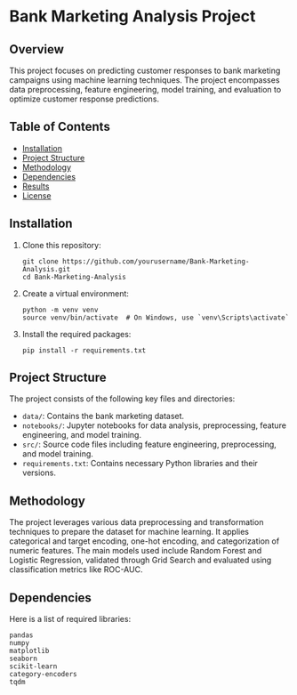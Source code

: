 # Bank Marketing Analysis Project

## Overview
This project focuses on predicting customer responses to bank marketing campaigns using machine learning techniques. The project encompasses data preprocessing, feature engineering, model training, and evaluation to optimize customer response predictions.

## Table of Contents
- [Installation](#installation)
- [Project Structure](#project-structure)
- [Methodology](#methodology)
- [Dependencies](#dependencies)
- [Results](#results)
- [License](#license)

## Installation
1. Clone this repository:
    ```
    git clone https://github.com/yourusername/Bank-Marketing-Analysis.git
    cd Bank-Marketing-Analysis
    ```

2. Create a virtual environment:
    ```
    python -m venv venv
    source venv/bin/activate  # On Windows, use `venv\Scripts\activate`
    ```

3. Install the required packages:
    ```
    pip install -r requirements.txt
    ```

## Project Structure
The project consists of the following key files and directories:
- `data/`: Contains the bank marketing dataset.
- `notebooks/`: Jupyter notebooks for data analysis, preprocessing, feature engineering, and model training.
- `src/`: Source code files including feature engineering, preprocessing, and model training.
- `requirements.txt`: Contains necessary Python libraries and their versions.

## Methodology
The project leverages various data preprocessing and transformation techniques to prepare the dataset for machine learning. It applies categorical and target encoding, one-hot encoding, and categorization of numeric features. The main models used include Random Forest and Logistic Regression, validated through Grid Search and evaluated using classification metrics like ROC-AUC.

## Dependencies
Here is a list of required libraries:
```
pandas
numpy
matplotlib
seaborn
scikit-learn
category-encoders
tqdm
